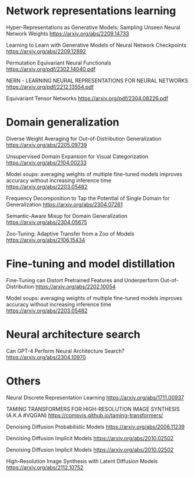# Network representations learning
Hyper-Representations as Generative Models: Sampling Unseen Neural Network Weights
https://arxiv.org/abs/2209.14733

Learning to Learn with Generative Models of Neural Network Checkpoints
https://arxiv.org/abs/2209.12892


Permutation Equivariant Neural Functionals
https://arxiv.org/pdf/2302.14040.pdf

NERN - LEARNING NEURAL REPRESENTATIONS FOR
NEURAL NETWORKS
https://arxiv.org/pdf/2212.13554.pdf

Equivariant Tensor Networks
https://arxiv.org/pdf/2304.08226.pdf


# Domain generalization
Diverse Weight Averaging for Out-of-Distribution Generalization
https://arxiv.org/abs/2205.09739

Unsupervised Domain Expansion for Visual Categorization
https://arxiv.org/abs/2104.00233


Model soups: averaging weights of multiple fine-tuned models improves accuracy without increasing inference time
https://arxiv.org/abs/2203.05482

Frequency Decomposition to Tap the Potential of Single Domain for Generalization
https://arxiv.org/abs/2304.07261

Semantic-Aware Mixup for Domain Generalization
https://arxiv.org/abs/2304.05675


Zoo-Tuning: Adaptive Transfer from a Zoo of Models 
https://arxiv.org/abs/2106.15434




# Fine-tuning and model distillation
Fine-Tuning can Distort Pretrained Features and Underperform Out-of-Distribution
https://arxiv.org/abs/2202.10054

Model soups: averaging weights of multiple fine-tuned models improves accuracy without increasing inference time
https://arxiv.org/abs/2203.05482

# Neural architecture search

Can GPT-4 Perform Neural Architecture Search?
https://arxiv.org/abs/2304.10970

# Others

Neural Discrete Representation Learning
https://arxiv.org/abs/1711.00937

TAMING TRANSFORMERS FOR HIGH-RESOLUTION IMAGE SYNTHESIS (A.K.A #VQGAN)
https://compvis.github.io/taming-transformers/

Denoising Diffusion Probabilistic Models
https://arxiv.org/abs/2006.11239

Denoising Diffusion Implicit Models
https://arxiv.org/abs/2010.02502

Denoising Diffusion Implicit Models
https://arxiv.org/abs/2010.02502

High-Resolution Image Synthesis with Latent Diffusion Models
https://arxiv.org/abs/2112.10752















